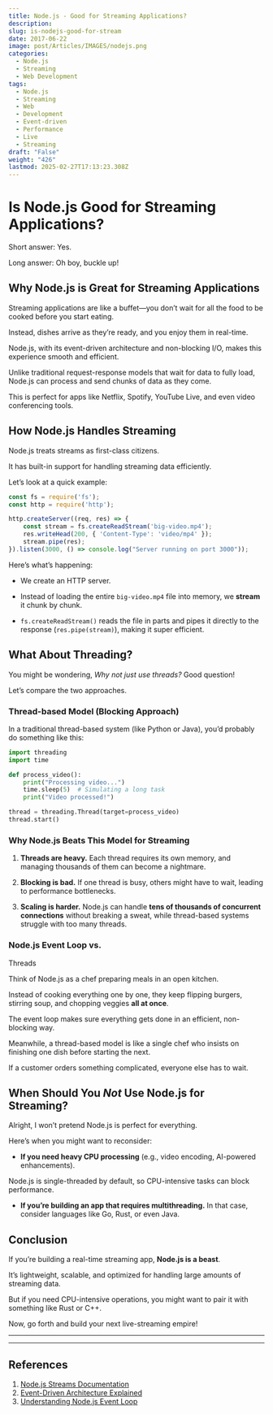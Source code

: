 ```yaml
---
title: Node.js - Good for Streaming Applications?
description: 
slug: is-nodejs-good-for-stream
date: 2017-06-22
image: post/Articles/IMAGES/nodejs.png
categories:
  - Node.js
  - Streaming
  - Web Development
tags:
  - Node.js
  - Streaming
  - Web
  - Development
  - Event-driven
  - Performance
  - Live
  - Streaming
draft: "False"
weight: "426"
lastmod: 2025-02-27T17:13:23.308Z
---
```

# Is Node.js Good for Streaming Applications?

Short answer: Yes.

Long answer: Oh boy, buckle up!

## Why Node.js is Great for Streaming Applications

Streaming applications are like a buffet—you don’t wait for all the food to be cooked before you start eating.

Instead, dishes arrive as they’re ready, and you enjoy them in real-time.

Node.js, with its event-driven architecture and non-blocking I/O, makes this experience smooth and efficient.

Unlike traditional request-response models that wait for data to fully load, Node.js can process and send chunks of data as they come.

This is perfect for apps like Netflix, Spotify, YouTube Live, and even video conferencing tools.

## How Node.js Handles Streaming

Node.js treats streams as first-class citizens.

It has built-in support for handling streaming data efficiently.

Let’s look at a quick example:

```javascript
const fs = require('fs');
const http = require('http');

http.createServer((req, res) => {
    const stream = fs.createReadStream('big-video.mp4');
    res.writeHead(200, { 'Content-Type': 'video/mp4' });
    stream.pipe(res);
}).listen(3000, () => console.log("Server running on port 3000"));
```

Here’s what’s happening:

* We create an HTTP server.

* Instead of loading the entire `big-video.mp4` file into memory, we **stream** it chunk by chunk.

* `fs.createReadStream()` reads the file in parts and pipes it directly to the response (`res.pipe(stream)`), making it super efficient.

## What About Threading?

You might be wondering, *Why not just use threads?* Good question!

Let’s compare the two approaches.

### Thread-based Model (Blocking Approach)

In a traditional thread-based system (like Python or Java), you’d probably do something like this:

```python
import threading
import time

def process_video():
    print("Processing video...")
    time.sleep(5)  # Simulating a long task
    print("Video processed!")

thread = threading.Thread(target=process_video)
thread.start()
```

### Why Node.js Beats This Model for Streaming

1. **Threads are heavy.** Each thread requires its own memory, and managing thousands of them can become a nightmare.

2. **Blocking is bad.** If one thread is busy, others might have to wait, leading to performance bottlenecks.

3. **Scaling is harder.** Node.js can handle **tens of thousands of concurrent connections** without breaking a sweat, while thread-based systems struggle with too many threads.

### Node.js Event Loop vs.

Threads

Think of Node.js as a chef preparing meals in an open kitchen.

Instead of cooking everything one by one, they keep flipping burgers, stirring soup, and chopping veggies **all at once**.

The event loop makes sure everything gets done in an efficient, non-blocking way.

Meanwhile, a thread-based model is like a single chef who insists on finishing one dish before starting the next.

If a customer orders something complicated, everyone else has to wait.

## When Should You *Not* Use Node.js for Streaming?

Alright, I won’t pretend Node.js is perfect for everything.

Here’s when you might want to reconsider:

* **If you need heavy CPU processing** (e.g., video encoding, AI-powered enhancements).

Node.js is single-threaded by default, so CPU-intensive tasks can block performance.

* **If you’re building an app that requires multithreading.** In that case, consider languages like Go, Rust, or even Java.

## Conclusion

If you’re building a real-time streaming app, **Node.js is a beast**.

It’s lightweight, scalable, and optimized for handling large amounts of streaming data.

But if you need CPU-intensive operations, you might want to pair it with something like Rust or C++.

Now, go forth and build your next live-streaming empire!

***

<!-- 
## Key Ideas

| Concept | Summary |
|---------|---------|
| **Event-Driven Architecture** | Node.js uses an event loop, making it non-blocking and efficient for streaming.
|
| **Streaming Data Handling** | Streams data in chunks rather than loading it all at once.

|
| **Threading Comparison** | Threads are heavy and blocking, whereas Node.js handles concurrent connections better.

|
| **When Not to Use Node.js** | CPU-intensive tasks might require a different approach.

| -->

***

## References

1. [Node.js Streams Documentation](https://nodejs.org/api/stream.html)
2. [Event-Driven Architecture Explained](https://developer.mozilla.org/en-US/docs/Web/API/EventTarget)
3. [Understanding Node.js Event Loop](https://nodejs.org/en/docs/guides/event-loop-timers-and-nexttick/)
